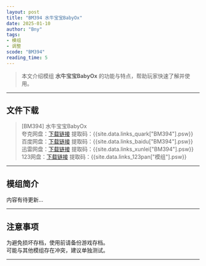 ```yaml
---
layout: post
title: "BM394 水牛宝宝BabyOx"
date: 2025-01-10
author: "Bny"
tags: 
- 模组
- 调整
scode: "BM394"
reading_time: 5
---
```


> 本文介绍模组 **水牛宝宝BabyOx** 的功能与特点，帮助玩家快速了解并使用。

---

## 文件下载

> [BM394] 水牛宝宝BabyOx  
夸克网盘：[下载链接]({{site.data.links_quark["BM394"].url}}) 提取码：{{site.data.links_quark["BM394"].psw}}  
百度网盘：[下载链接]({{site.data.links_baidu["BM394"].url}}) 提取码：{{site.data.links_baidu["BM394"].psw}}  
迅雷网盘：[下载链接]({{site.data.links_xunlei["BM394"].url}}) 提取码：{{site.data.links_xunlei["BM394"].psw}}  
123网盘：[下载链接]({{site.data.links_123pan["模组"].url}}) 提取码：{{site.data.links_123pan["模组"].psw}}  

---

## 模组简介

>  
内容有待更新...  

---

## 注意事项

>  
为避免损坏存档，使用前请备份游戏存档。  
可能与其他模组存在冲突，建议单独测试。  

---


